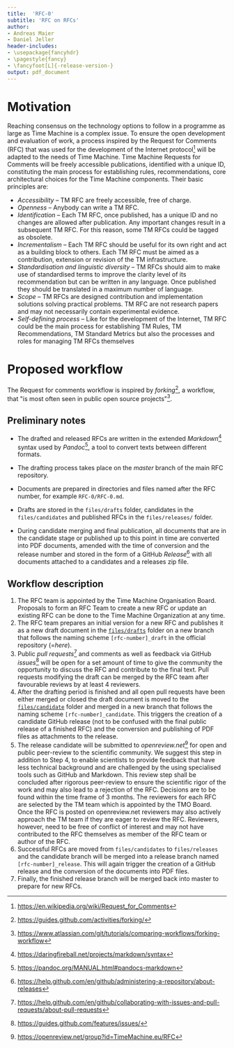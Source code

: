 ```yaml
---
title:  'RFC-0'
subtitle: 'RFC on RFCs'
author:
- Andreas Maier
- Daniel Jeller
header-includes:
- \usepackage{fancyhdr}
- \pagestyle{fancy}
- \fancyfoot[L]{-release-version-}
output: pdf_document
---
```


# Motivation

Reaching consensus on the technology options to follow in a programme as large as Time Machine is a complex issue. To ensure the open development and evaluation of work, a process inspired by the Request for Comments (RFC) that was used for the development of the Internet protocol[^wiki_rfc] will be adapted to the needs of Time Machine. Time Machine Requests for Comments will be freely accessible publications, identified with a unique ID, constituting the main process for establishing rules, recommendations, core architectural choices for the Time Machine components. Their basic principles are:

+ *Accessibility* – TM RFC are freely accessible, free of charge.
+ *Openness* – Anybody can write a TM RFC.
+ *Identification* – Each TM RFC, once published, has a unique ID and no changes are allowed after publication. Any important changes result in a subsequent TM RFC. For this reason, some TM RFCs could be tagged as obsolete.
+ *Incrementalism* – Each TM RFC should be useful for its own right and act as a building block to others. Each TM RFC must be aimed as a contribution, extension or revision of the TM infrastructure.
+ *Standardisation and linguistic diversity* – TM RFCs should aim to make use of standardised terms to improve the clarity level of its recommendation but can be written in any language. Once published they should be translated in a maximum number of language.
+ *Scope* – TM RFCs are designed contribution and implementation solutions solving practical problems. TM RFC are not research papers and may not necessarily contain experimental evidence.
+ *Self-defining process* – Like for the development of the Internet, TM RFC could be the main process for establishing TM Rules, TM Recommendations, TM Standard Metrics but also the processes and roles for managing TM RFCs themselves

# Proposed workflow

The Request for comments workflow is inspired by *forking*[^github_forking], a workflow, that "is most often seen in public open source projects"[^bitbucket_forking].

## Preliminary notes

+ The drafted and released RFCs are written in the extended *Markdown*[^orig_markdown_syntax] syntax used by *Pandoc*[^pandoc_markdown], a tool to convert texts between different formats.

+ The drafting process takes place on the *master* branch of the main RFC repository.

+ Documents are prepared in directories and files named after the RFC number, for example `RFC-0/RFC-0.md`.

+ Drafts are stored in the `files/drafts` folder, candidates in the `files/candidates` and published RFCs in the `files/releases/` folder.

+ During candidate merging and final publication, all documents that are in the candidate stage or published up to this point in time are converted into PDF documents, amended with the time of conversion and the release number and stored in the form of a GitHub *Release*[^github_release] with all documents attached to a candidates and a releases zip file.

## Workflow description

1. The RFC team is appointed by the Time Machine Organisation Board. Proposals to form an RFC Team to create a new RFC or  update an existing RFC can be done to the Time Machine Organization at any time.
2. The RFC team prepares an initial version for a new RFC and publishes it as a new draft document in the [`files/drafts`](files/drafts) folder on a new branch that follows the naming scheme `[rfc-number]_draft` in the official repository (=*here*).
3. Public *pull requests*[^github_pullrequest] and comments as well as feedback via GitHub *issues*[^github_issues] will be open for a set amount of time to give the community the opportunity to discuss the RFC and contribute to the final text. Pull requests modifying the draft can be merged by the RFC team after favourable reviews by at least 4 reviewers.
4. After the drafting period is finished and all open pull requests have been either merged or closed the draft document is moved to the [`files/candidate`](files/candidate) folder and merged in a new branch that follows the naming scheme `[rfc-number]_candidate`. This triggers the creation of a candidate GitHub release (not to be confused with the final public release of a finished RFC) and the conversion and publishing of PDF files as attachments to the release.
5. The release candidate will be submitted to *openreview.net*[^openreview_timemachine] for open and public peer-review to the scientific community. We suggest this step in addition to Step 4, to enable scientists to provide feedback that have less technical background and are challenged by the using specialised tools such as GitHub and Markdown. This review step shall be concluded after rigorous peer-review to ensure the scientific rigor of the work and may also lead to a rejection of the RFC. Decisions are to be found within the time frame of 3 months. The reviewers for each RFC are selected by the TM team which is appointed by the TMO Board. Once the RFC is posted on openreview.net reviewers may also actively approach the TM team if they are eager to review the RFC. Reviewers, however, need to be free of conflict of interest and may not have contributed to the RFC themselves as member of the RFC team or author of the RFC.
6. Successful RFCs are moved from `files/candidates` to `files/releases` and the candidate branch will be merged into a release branch named `[rfc-number]_release`. This will again trigger the creation of a GitHub release and the conversion of the documents into PDF files.
7. Finally, the finished release branch will be merged back into master to prepare for new RFCs.

[^wiki_rfc]: <https://en.wikipedia.org/wiki/Request_for_Comments>
[^github_forking]: <https://guides.github.com/activities/forking/>
[^bitbucket_forking]: <https://www.atlassian.com/git/tutorials/comparing-workflows/forking-workflow>
[^orig_markdown_syntax]: <https://daringfireball.net/projects/markdown/syntax>
[^pandoc_markdown]: <https://pandoc.org/MANUAL.html#pandocs-markdown>
[^github_release]: <https://help.github.com/en/github/administering-a-repository/about-releases>
[^github_pullrequest]: <https://help.github.com/en/github/collaborating-with-issues-and-pull-requests/about-pull-requests>
[^github_issues]: <https://guides.github.com/features/issues/>
[^openreview_timemachine]: <https://openreview.net/group?id=TimeMachine.eu/RFC>

